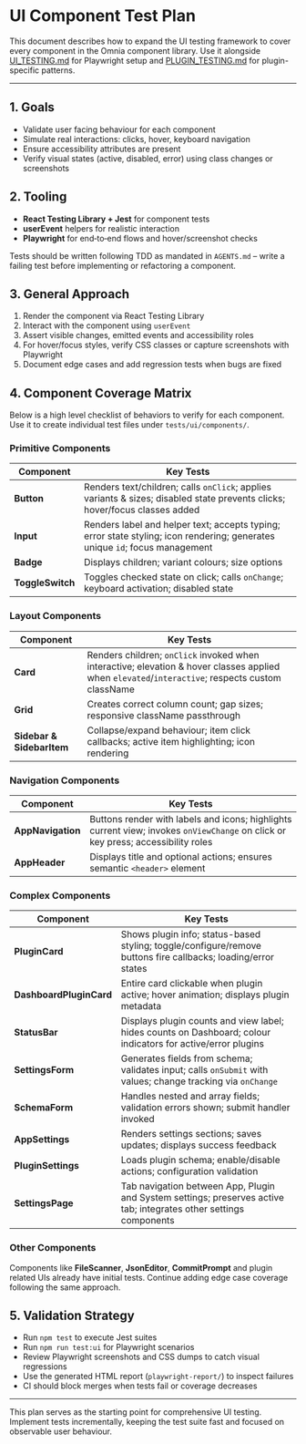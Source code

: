 # UI Component Test Plan

This document describes how to expand the UI testing framework to cover every component in the Omnia component library. Use it alongside [UI_TESTING.md](./UI_TESTING.md) for Playwright setup and [PLUGIN_TESTING.md](./PLUGIN_TESTING.md) for plugin-specific patterns.

---

## 1. Goals

- Validate user facing behaviour for each component
- Simulate real interactions: clicks, hover, keyboard navigation
- Ensure accessibility attributes are present
- Verify visual states (active, disabled, error) using class changes or screenshots

## 2. Tooling

- **React Testing Library + Jest** for component tests
- **userEvent** helpers for realistic interaction
- **Playwright** for end‑to‑end flows and hover/screenshot checks

Tests should be written following TDD as mandated in `AGENTS.md` – write a failing test before implementing or refactoring a component.

## 3. General Approach

1. Render the component via React Testing Library
2. Interact with the component using `userEvent`
3. Assert visible changes, emitted events and accessibility roles
4. For hover/focus styles, verify CSS classes or capture screenshots with Playwright
5. Document edge cases and add regression tests when bugs are fixed

## 4. Component Coverage Matrix

Below is a high level checklist of behaviors to verify for each component. Use it to create individual test files under `tests/ui/components/`.

### Primitive Components

| Component        | Key Tests                                                                                                                   |
| ---------------- | --------------------------------------------------------------------------------------------------------------------------- |
| **Button**       | Renders text/children; calls `onClick`; applies variants & sizes; disabled state prevents clicks; hover/focus classes added |
| **Input**        | Renders label and helper text; accepts typing; error state styling; icon rendering; generates unique `id`; focus management |
| **Badge**        | Displays children; variant colours; size options                                                                            |
| **ToggleSwitch** | Toggles checked state on click; calls `onChange`; keyboard activation; disabled state                                       |

### Layout Components

| Component                 | Key Tests                                                                                                                                        |
| ------------------------- | ------------------------------------------------------------------------------------------------------------------------------------------------ |
| **Card**                  | Renders children; `onClick` invoked when interactive; elevation & hover classes applied when `elevated`/`interactive`; respects custom className |
| **Grid**                  | Creates correct column count; gap sizes; responsive className passthrough                                                                        |
| **Sidebar & SidebarItem** | Collapse/expand behaviour; item click callbacks; active item highlighting; icon rendering                                                        |

### Navigation Components

| Component         | Key Tests                                                                                                                        |
| ----------------- | -------------------------------------------------------------------------------------------------------------------------------- |
| **AppNavigation** | Buttons render with labels and icons; highlights current view; invokes `onViewChange` on click or key press; accessibility roles |
| **AppHeader**     | Displays title and optional actions; ensures semantic `<header>` element                                                         |

### Complex Components

| Component               | Key Tests                                                                                                          |
| ----------------------- | ------------------------------------------------------------------------------------------------------------------ |
| **PluginCard**          | Shows plugin info; status-based styling; toggle/configure/remove buttons fire callbacks; loading/error states      |
| **DashboardPluginCard** | Entire card clickable when plugin active; hover animation; displays plugin metadata                                |
| **StatusBar**           | Displays plugin counts and view label; hides counts on Dashboard; colour indicators for active/error plugins       |
| **SettingsForm**        | Generates fields from schema; validates input; calls `onSubmit` with values; change tracking via `onChange`        |
| **SchemaForm**          | Handles nested and array fields; validation errors shown; submit handler invoked                                   |
| **AppSettings**         | Renders settings sections; saves updates; displays success feedback                                                |
| **PluginSettings**      | Loads plugin schema; enable/disable actions; configuration validation                                              |
| **SettingsPage**        | Tab navigation between App, Plugin and System settings; preserves active tab; integrates other settings components |

### Other Components

Components like **FileScanner**, **JsonEditor**, **CommitPrompt** and plugin related UIs already have initial tests. Continue adding edge case coverage following the same approach.

## 5. Validation Strategy

- Run `npm test` to execute Jest suites
- Run `npm run test:ui` for Playwright scenarios
- Review Playwright screenshots and CSS dumps to catch visual regressions
- Use the generated HTML report (`playwright-report/`) to inspect failures
- CI should block merges when tests fail or coverage decreases

---

This plan serves as the starting point for comprehensive UI testing. Implement tests incrementally, keeping the test suite fast and focused on observable user behaviour.
